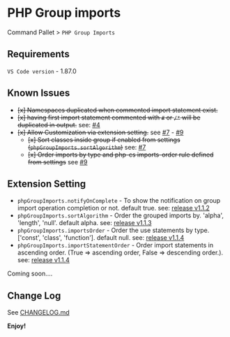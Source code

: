 # PHP Group imports

Command Pallet > `PHP Group Imports`

## Requirements

`VS Code version` - 1.87.0

## Known Issues

- ~~[x] Namespaces duplicated when commented import statement exist.~~
- ~~[x] having first import statement commented with `#` or `/*` will be duplicated in output.~~ see: [#4](https://github.com/mrazinshaikh/php-group-imports-extension/issues/4)
- ~~[x] Allow Customization via extension setting.~~ see [#7](https://github.com/mrazinshaikh/php-group-imports-extension/issues/7) - [#9](https://github.com/mrazinshaikh/php-group-imports-extension/issues/9)
    - ~~[x] Sort classes inside group if enabled from settings (`phpGroupImports.sortAlgorithm`)~~ see: [#7](https://github.com/mrazinshaikh/php-group-imports-extension/issues/7)
    - ~~[x] Order imports by type and php-cs imports-order rule defined from settings~~ see [#9](https://github.com/mrazinshaikh/php-group-imports-extension/issues/9)


## Extension Setting

- `phpGroupImports.notifyOnComplete` - To show the notification on group import operation completion or not. default true. see: [release v1.1.2](CHANGELOG.md#112)
- `phpGroupImports.sortAlgorithm` - Order the grouped imports by. 'alpha', 'length', 'null'. default alpha. see: [release v1.1.3](CHANGELOG.md#113)
- `phpGroupImports.importsOrder` - Order the use statements by type. ['const', 'class', 'function']. default null. see: [release v1.1.4](CHANGELOG.md#114)
- `phpGroupImports.importStatementOrder` - Order import statements in ascending order. (True => ascending order, False => descending order.). see: [release v1.1.4](CHANGELOG.md#115)

Coming soon....

## Change Log
 See [CHANGELOG.md](CHANGELOG.md)

**Enjoy!**
